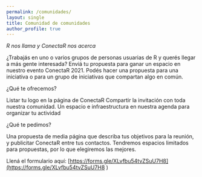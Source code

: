 ```yaml
---
permalink: /comunidades/
layout: single
title: Comunidad de comunidades
author_profile: true
---
```


*R nos llama y ConectaR nos acerca*

¿Trabajás en uno o varios grupos de personas usuarias de R y querés llegar a más gente interesada? Enviá tu propuesta para ganar un espacio en nuestro evento ConectaR 2021. Podés hacer una propuesta para una iniciativa o para un grupo de iniciativas que compartan algo en común. 

¿Qué te ofrecemos?

Listar tu logo en la página de ConectaR
Compartir la invitación con toda nuestra comunidad.
Un espacio e infraestructura en nuestra agenda para organizar tu actividad

¿Qué te pedimos?

Una propuesta de media página que describa tus objetivos para la reunión, y publicitar ConectaR entre tus contactos. Tendremos espacios limitados para propuestas, por lo que elegiremos las mejores.

Llená el formulario aquí: [https://forms.gle/XLvfbu54tvZSuU7H8](https://forms.gle/XLvfbu54tvZSuU7H8 )
